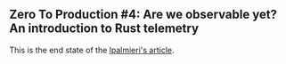 ## Zero To Production #4: Are we observable yet? An introduction to Rust telemetry

This is the end state of the [lpalmieri's article](https://www.lpalmieri.com/posts/2020-09-27-zero-to-production-4-are-we-observable-yet/).